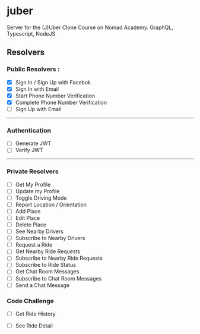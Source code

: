 # juber

Server for the (J)Uber Clone Course on Nomad Academy. GraphQL, Typescript, NodeJS

## Resolvers

### Public Resolvers :

- [x] Sign In / Sign Up with Facebok
- [x] Sign In with Email
- [x] Start Phone Number Verification
- [x] Complete Phone Number Verification
- [ ] Sign Up with Email

---

### Authentication

- [ ] Generate JWT
- [ ] Verify JWT

---

### Private Resolvers

- [ ] Get My Profile
- [ ] Update my Profile
- [ ] Toggle Driving Mode
- [ ] Report Location / Orientation
- [ ] Add Place
- [ ] Edit Place
- [ ] Delete Place
- [ ] See Nearby Drivers
- [ ] Subscribe to Nearby Drivers
- [ ] Request a Ride
- [ ] Get Nearby Ride Requests
- [ ] Subscribe to Nearby Ride Requests
- [ ] Subscribe to Ride Status
- [ ] Get Chat Room Messages
- [ ] Subscribe to Chat Room Messages
- [ ] Send a Chat Message

### Code Challenge

- [ ] Get Ride History
- [ ] See Ride Detail
  